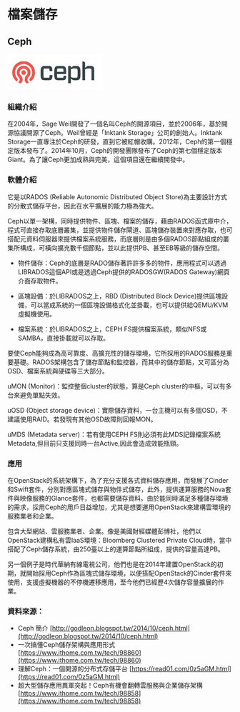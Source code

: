 # **檔案儲存**

## **Ceph**

![](/assets/1509609660571.jpg)

### 組織介紹

在2004年，Sage Weil開發了一個名叫Ceph的開源項目，並於2006年，基於開源協議開源了Ceph。Weil曾經是「Inktank Storage」公司的創始人。Inktank Storage一直專注於Ceph的研發，直到它被紅帽收購。2012年，Ceph的第一個穩定版本發布了。2014年10月，Ceph的開發團隊發布了Ceph的第七個穩定版本Giant。為了讓Ceph更加成熟與完美，這個項目還在繼續開發中。

### 軟體介紹

它是以RADOS \(Reliable Autonomic Distributed Object Store\)為主要設計方式的分散式儲存平台，因此在水平擴展的能力極為強大。

Ceph以單一架構，同時提供物件、區塊、檔案的儲存，藉由RADOS函式庫中介，程式可直接存取底層叢集，並提供物件儲存閘道、區塊儲存裝置來對應存取，也可搭配元資料伺服器來提供檔案系統服務，而底層則是由多個RADOS節點組成的叢集所構成，可橫向擴充數千個節點，並以此提供PB、甚至EB等級的儲存空間。

* 物件儲存：Ceph的底層是RADO儲存著許許多多的物件，應用程式可以透過LIBRADOS這個API或是透過Ceph提供的RADOSGW\(RADOS Gateway\)網頁介面存取物件。

* 區塊設備：於LIBRADOS之上，RBD \(Distributed Block Device\)提供區塊設備，可以當成系統的一個區塊設備格式化並掛載，也可以提供給QEMU/KVM虛擬機使用。

* 檔案系統：於LIBRADOS之上，CEPH FS提供檔案系統，類似NFS或SAMBA，直接掛載就可以存取。

要使Ceph能夠成為高可靠度、高擴充性的儲存環境，它所採用的RADOS服務是重要基礎。RADOS架構包含了儲存節點和監控器，而其中的儲存節點，又可區分為OSD、檔案系統與硬碟等三大部分。

uMON \(Monitor\)：監控整個cluster的狀態，算是Ceph cluster的中樞，可以有多台來避免單點失效。

uOSD \(Object storage device\)：實際儲存資料，一台主機可以有多個OSD，不建議使用RAID。若發現有其他OSD故障則回報MON。

uMDS \(Metadata server\)：若有使用CEPH FS則必須有此MDS記錄檔案系統Metadata,但目前只支援同時一台Active,因此會造成效能瓶頸。

### 應用

在OpenStack的系統架構下，為了充分支援各式資料儲存應用，而發展了Cinder和Swift套件，分別對應區塊式儲存與物件式儲存，此外，提供運算服務的Nova套件與映像服務的Glance套件，也都需要儲存資料。由於能同時滿足多種儲存環境的需求，採用Ceph的用戶日益增加，尤其是想要運用OpenStack來建構雲環境的服務業者和企業。

包含大型網站、雲服務業者、企業。像是美國財經媒體彭博社，他們以OpenStack建構私有雲IaaS環境：Bloomberg Clustered Private Cloud時，當中搭配了Ceph儲存系統，由250臺以上的運算節點所組成，提供的容量高達PB。

另一個例子是時代華納有線電視公司，他們也是在2014年建置OpenStack的初期，就開始採用Ceph作為區塊式儲存環境，以便搭配OpenStack的Cinder套件來使用，支援虛擬機器的不停機遷移應用，至今他們已經歷4次儲存容量擴展的作業。

### 資料來源：

* Ceph 簡介 [http://godleon.blogspot.tw/2014/10/ceph.html](http://godleon.blogspot.tw/2014/10/ceph.html)
* 一次搞懂Ceph儲存架構與應用形式 [https://www.ithome.com.tw/tech/98860](https://www.ithome.com.tw/tech/98860)
* 理解Ceph：一個開源的分布式存儲平台 [https://read01.com/0z5aGM.html](https://read01.com/0z5aGM.html)
* 超大型儲存應用異軍突起！Ceph有機會翻轉雲服務與企業儲存架構 [https://www.ithome.com.tw/tech/98858](https://www.ithome.com.tw/tech/98858)



